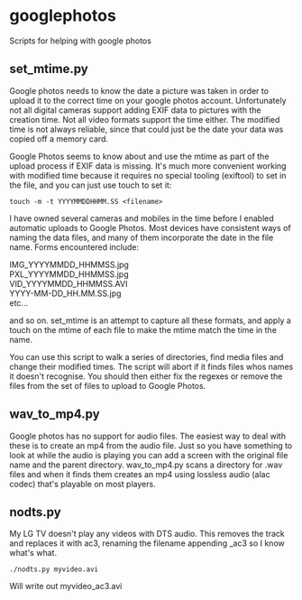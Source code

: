 # googlephotos
Scripts for helping with google photos


## set_mtime.py

Google photos needs to know the date a picture was taken in order to upload it to the correct time on your google photos account.
Unfortunately not all digital cameras support adding EXIF data to pictures with the creation time.  Not all video formats support the time either.
The modified time is not always reliable, since that could just be the date your data was copied off a memory card.  

Google Photos seems to know about and use the mtime as part of the upload process if EXIF data is missing.  It's much more convenient working with 
modified time because it requires no special tooling (exiftool) to set in the file, and you can just use touch to set it:

`touch -m -t YYYYMMDDHHMM.SS <filename>`

I have owned several cameras and mobiles in the time before I enabled automatic uploads to Google Photos.  Most devices have consistent ways of 
naming the data files, and many of them incorporate the date in the file name.  Forms encountered include:

IMG_YYYYMMDD_HHMMSS.jpg  
PXL_YYYYMMDD_HHMMSS.jpg  
VID_YYYYMMDD_HHMMSS.AVI  
YYYY-MM-DD_HH.MM.SS.jpg  
etc...

and so on.  set_mtime is an attempt to capture all these formats, and apply a touch on the mtime of each file to make the mtime match the time
in the name.

You can use this script to walk a series of directories, find media files and change their modified times.  The script will abort if it finds files
whos names it doesn't recognise.  You should then either fix the regexes or remove the files from the set of files to upload to Google Photos.


## wav_to_mp4.py

Google photos has no support for audio files.  The easiest way to deal with these is to create an mp4 from the audio file.  Just so you have something
to look at while the audio is playing you can add a screen with the original file name and the parent directory.  wav_to_mp4.py scans a directory 
for .wav files and when it finds them creates an mp4 using lossless audio (alac codec) that's playable on most players.


## nodts.py

My LG TV doesn't play any videos with DTS audio.  This removes the track and replaces it with ac3, renaming the filename appending _ac3 so I 
know what's what.

`./nodts.py myvideo.avi`

Will write out myvideo_ac3.avi

